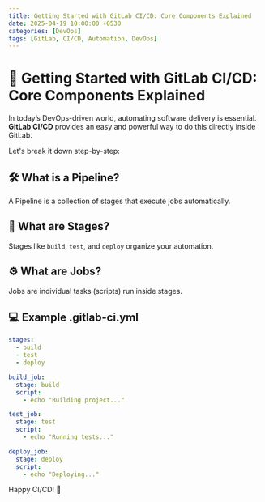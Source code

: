 ```yaml
---
title: Getting Started with GitLab CI/CD: Core Components Explained
date: 2025-04-19 10:00:00 +0530
categories: [DevOps]
tags: [GitLab, CI/CD, Automation, DevOps]
---
```


# 🚀 Getting Started with GitLab CI/CD: Core Components Explained

In today’s DevOps-driven world, automating software delivery is essential.  
**GitLab CI/CD** provides an easy and powerful way to do this directly inside GitLab.

Let's break it down step-by-step:

## 🛠️ What is a Pipeline?

A Pipeline is a collection of stages that execute jobs automatically.

## 📌 What are Stages?

Stages like `build`, `test`, and `deploy` organize your automation.

## ⚙️ What are Jobs?

Jobs are individual tasks (scripts) run inside stages.

## 💻 Example .gitlab-ci.yml

```yaml
stages:
  - build
  - test
  - deploy

build_job:
  stage: build
  script:
    - echo "Building project..."

test_job:
  stage: test
  script:
    - echo "Running tests..."

deploy_job:
  stage: deploy
  script:
    - echo "Deploying..."
```

Happy CI/CD! 🚀